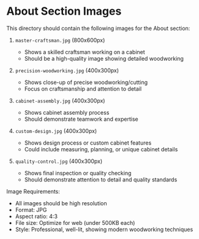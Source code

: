# About Section Images

This directory should contain the following images for the About section:

1. `master-craftsman.jpg` (800x600px)

   - Shows a skilled craftsman working on a cabinet
   - Should be a high-quality image showing detailed woodworking

2. `precision-woodworking.jpg` (400x300px)

   - Shows close-up of precise woodworking/cutting
   - Focus on craftsmanship and attention to detail

3. `cabinet-assembly.jpg` (400x300px)

   - Shows cabinet assembly process
   - Should demonstrate teamwork and expertise

4. `custom-design.jpg` (400x300px)

   - Shows design process or custom cabinet features
   - Could include measuring, planning, or unique cabinet details

5. `quality-control.jpg` (400x300px)
   - Shows final inspection or quality checking
   - Should demonstrate attention to detail and quality standards

Image Requirements:

- All images should be high resolution
- Format: JPG
- Aspect ratio: 4:3
- File size: Optimize for web (under 500KB each)
- Style: Professional, well-lit, showing modern woodworking techniques
